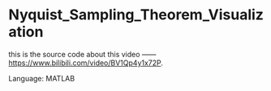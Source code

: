 # Nyquist_Sampling_Theorem_Visualization
this is the source code about this video ——https://www.bilibili.com/video/BV1Qp4y1x72P.

Language: MATLAB
